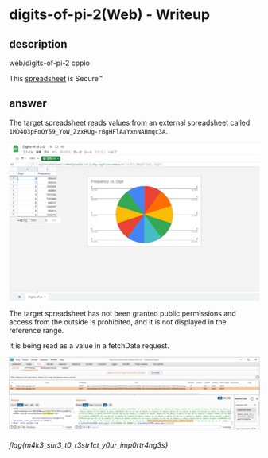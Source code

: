 # digits-of-pi-2(Web) - Writeup

## description


web/digits-of-pi-2
cppio

This [spreadsheet](https://docs.google.com/spreadsheets/d/1NX9nUMrpaxGqChQ7ROzITDtlxaz5McSsN5BMs-o5k-M/edit#gid=0) is Secure™


## answer

The target spreadsheet reads values from an external spreadsheet called `1MD4O3pFoQY59_YoW_ZzxRUg-rBgHFlAaYxnNABmqc3A`.

![001](https://github.com/A7H3NA/CEH/blob/master/CTF/2021/HSCTF8/Web/digits-of-pi-2/001-1.jpg)

The target spreadsheet has not been granted public permissions and access from the outside is prohibited, 
and it is not displayed in the reference range.

It is being read as a value in a fetchData request.

![002](https://github.com/A7H3NA/CEH/blob/master/CTF/2021/HSCTF8/Web/digits-of-pi-2/001-2.jpg)


###### flag{m4k3_sur3_t0_r3str1ct_y0ur_imp0rtr4ng3s}
